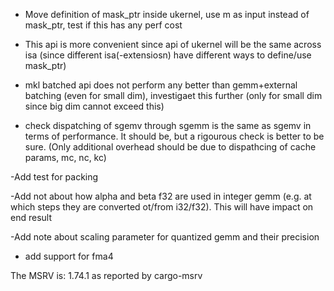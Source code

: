 - Move definition of mask_ptr inside ukernel, use m as input instead of mask_ptr, test if this has any perf cost
- This api is more convenient since api of ukernel will be the same across isa (since different isa(-extensiosn) have different ways to define/use mask_ptr)

- mkl batched api does not perform any better than gemm+external batching (even for small dim), investigaet this further (only for small dim since big dim cannot exceed this)
- check dispatching of sgemv through sgemm is the same as sgemv in terms of performance. It should be, but a rigourous check is better to be sure. (Only additional overhead should be due to dispathcing of cache params, mc, nc, kc)

-Add test for packing

-Add not about how alpha and beta f32 are used in integer gemm (e.g. at which steps they are converted ot/from i32/f32). This will have impact on end result

-Add note about scaling parameter for quantized gemm and their precision

- add support for fma4


The MSRV is: 1.74.1 as reported by cargo-msrv